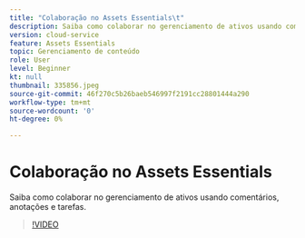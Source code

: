 ```yaml
---
title: "Colaboração no Assets Essentials\t"
description: Saiba como colaborar no gerenciamento de ativos usando comentários, anotações e tarefas.
version: cloud-service
feature: Assets Essentials
topic: Gerenciamento de conteúdo
role: User
level: Beginner
kt: null
thumbnail: 335856.jpeg
source-git-commit: 46f270c5b26baeb546997f2191cc28801444a290
workflow-type: tm+mt
source-wordcount: '0'
ht-degree: 0%

---
```



# Colaboração no Assets Essentials

Saiba como colaborar no gerenciamento de ativos usando comentários, anotações e tarefas.

>[!VIDEO](https://video.tv.adobe.com/v/335856/?quality=12&learn=on)
